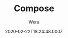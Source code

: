 ---
title: Compose
github: https://github.com/onweru/compose
demo: https://docs.neuralvibes.com
author: Weru
date: 2020-02-22T18:24:48.000Z
ssg:
  - Hugo
cms:
  - Forestry
description: >-
  A hugo theme for documentation sites. It's inspired by
  https://forestry.io/docs/welcome/
draft: true
publish_date: '2020-01-28T20:17:23Z'
update_date: '2022-06-13T19:21:36Z'
github_star: 185
github_fork: 69
---
